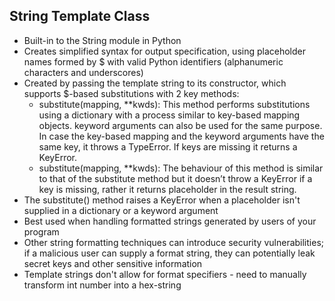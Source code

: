 ## String Template Class

* Built-in to the String module in Python
* Creates simplified syntax for output specification, using placeholder names formed by $ with valid Python identifiers (alphanumeric characters and underscores)
* Created by passing the template string to its constructor, which supports $-based substitutions with 2 key methods:
    * substitute(mapping, **kwds): This method performs substitutions using a dictionary with a process similar to key-based mapping objects. keyword arguments can also be used for the same purpose. In case the key-based mapping and the keyword arguments have the same key, it throws a TypeError. If keys are missing it returns a KeyError.
    * substitute(mapping, **kwds): The behaviour of this method is similar to that of the substitute method but it doesn’t throw a KeyError if a key is missing, rather it returns placeholder in the result string.
* The substitute() method raises a KeyError when a placeholder isn't supplied in a dictionary or a keyword argument
* Best used when handling formatted strings generated by users of your program
* Other string formatting techniques can introduce security vulnerabilities; if a malicious user can supply a format string, they can potentially leak secret keys and other sensitive information
* Template strings don't allow for format specifiers - need to manually transform int number into a hex-string




